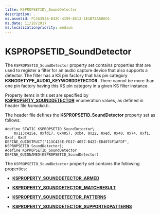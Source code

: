```yaml
---
title: KSPROPSETID\_SoundDetector
description: .
ms.assetid: FC4A354B-D42C-4199-B613-1E1B75A600C6
ms.date: 11/28/2017
ms.localizationpriority: medium
---
```


# KSPROPSETID\_SoundDetector


The `KSPROPSETID_SoundDetector` property set contains properties that are used to register a filter for an audio capture device that also supports a detector. The filter has a KS pin factory that has pin category **KSNODETYPE\_AUDIO\_KEYWORDDETECTOR**. There cannot be more than one pin factory having this KS pin category in a given KS filter instance.

Property items in this set are specified by [**KSPROPERTY\_SOUNDDETECTOR**](ksproperty-sounddetector.md) enumeration values, as defined in header file *ksmedia.h*.

The header file defines the **KSPROPSETID\_SoundDetector** property set as follows:

``` syntax
#define STATIC_KSPROPSETID_SoundDetector\
    0x113c425e, 0xfd17, 0x4057, 0xb4, 0x22, 0xed, 0x40, 0x74, 0xf1, 0xaf, 0xdf
DEFINE_GUIDSTRUCT("113C425E-FD17-4057-B422-ED4074F1AFDF", KSPROPSETID_SoundDetector);
#define KSPROPSETID_SoundDetector DEFINE_GUIDNAMED(KSPROPSETID_SoundDetector)
```

The `KSPROPSETID_SoundDetector` property set contains the following properties:

-   [**KSPROPERTY\_SOUNDDETECTOR\_ARMED**](ksproperty-sounddetector-armed.md)

-   [**KSPROPERTY\_SOUNDDETECTOR\_MATCHRESULT**](ksproperty-sounddetector-matchresult.md)

-   [**KSPROPERTY\_SOUNDDETECTOR\_PATTERNS**](ksproperty-sounddetector-patterns.md)

-   [**KSPROPERTY\_SOUNDDETECTOR\_SUPPORTEDPATTERNS**](ksproperty-sounddetector-supportedpatterns.md)

 

 





